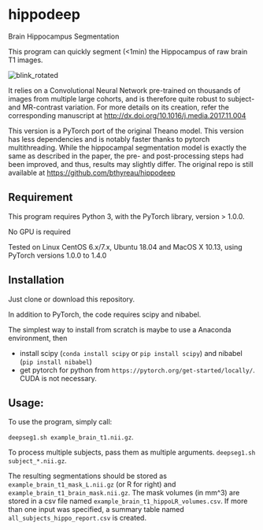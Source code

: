 # hippodeep
Brain Hippocampus Segmentation

This program can quickly segment (<1min) the Hippocampus of raw brain T1 images.

![blink_rotated](https://user-images.githubusercontent.com/590921/75311442-1a705a00-589a-11ea-9cb6-d889fb226516.gif)

It relies on a Convolutional Neural Network pre-trained on thousands of images from multiple large cohorts, and is therefore quite robust to subject- and MR-contrast variation.
For more details on its creation, refer the corresponding manuscript at http://dx.doi.org/10.1016/j.media.2017.11.004

This version is a PyTorch port of the original Theano model. This version has less dependencies and is notably faster thanks to pytorch multithreading. While the hippocampal segmentation model is exactly the same as described in the paper, the pre- and post-processing steps had been improved, and thus, results may slightly differ. The original repo is still available at https://github.com/bthyreau/hippodeep


## Requirement

This program requires Python 3, with the PyTorch library, version > 1.0.0.

No GPU is required

Tested on Linux CentOS 6.x/7.x, Ubuntu 18.04 and MacOS X 10.13, using PyTorch versions 1.0.0 to 1.4.0

## Installation

Just clone or download this repository.

In addition to PyTorch, the code requires scipy and nibabel.

The simplest way to install from scratch is maybe to use a Anaconda environment, then
* install scipy (`conda install scipy` or `pip install scipy`) and  nibabel (`pip install nibabel`)
* get pytorch for python from `https://pytorch.org/get-started/locally/`. CUDA is not necessary.


## Usage:
To use the program, simply call:

`deepseg1.sh example_brain_t1.nii.gz`.

To process multiple subjects, pass them as multiple arguments.
`deepseg1.sh subject_*.nii.gz`.

The resulting segmentations should be stored as `example_brain_t1_mask_L.nii.gz` (or R for right) and `example_brain_t1_brain_mask.nii.gz`.  The mask volumes (in mm^3) are stored in a csv file named `example_brain_t1_hippoLR_volumes.csv`.  If more than one input was specified, a summary table named `all_subjects_hippo_report.csv` is created.
